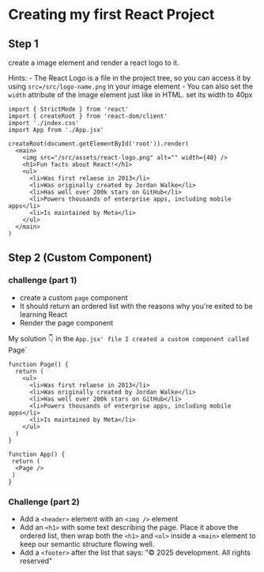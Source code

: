 # Creating my first React Project 

## Step 1
create a image element and render a react logo to it. 


Hints: 
    - The React Logo is a file in the project tree, so you can access it by using `src=/src/logo-name.png` in your image element 
    - You can also set the `width` attribute of the image element just like in HTML. set its width to 40px

```
import { StrictMode } from 'react'
import { createRoot } from 'react-dom/client'
import './index.css'
import App from './App.jsx'

createRoot(document.getElementById('root')).render(
  <main>
    <img src="/src/assets/react-logo.png" alt="" width={40} />
    <h1>Fun facts about React!</h1>
    <ul>
      <li>Was first relaese in 2013</li>
      <li>Was originally created by Jordan Walke</li>
      <li>Has well over 200k stars on GitHub</li>
      <li>Powers thousands of enterprise apps, including mobile apps</li>
      <li>Is maintained by Meta</li>
    </ul>
  </main>
)

```

## Step 2 (Custom Component)
### challenge (part 1)
 - create a custom `page` component
 - It should return an ordered list with the reasons why you're exited to be learning React
 - Render the page component

My solution 👇
in the `App.jsx' file I created a custom component called `Page`
```
function Page() {
  return (
    <ul>
      <li>Was first relaese in 2013</li>
      <li>Was originally created by Jordan Walke</li>
      <li>Has well over 200k stars on GitHub</li>
      <li>Powers thousands of enterprise apps, including mobile apps</li>
      <li>Is maintained by Meta</li>
    </ul>
  )
}

function App() {
 return (
  <Page />
 )
}
```

### Challenge (part 2)
 - Add a `<header>` element with an `<img />` element
 - Add an `<h1>` with some text describing the page. Place it above the ordered list, then wrap both the `<h1>` and `<ol>` inside a `<main>` element to keep our semantic structure flowing well. 
 - Add a `<footer>` after the list that says: 
    "©️ 2025 <last name here> development. All rights reserved"